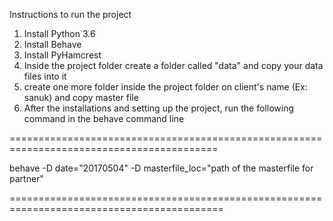 Instructions to run the project

1. Install Python 3.6
2. Install Behave
3. Install PyHamcrest
4. Inside the project folder create a folder called "data" and copy your data files into it
5. create one more folder inside the project folder on client's name (Ex: sanuk) and copy master file
6. After the installations and setting up the project, run the following command in the behave command line

==========================================================================================

behave -D date="20170504" -D masterfile_loc="path of the masterfile for partner"

===========================================================================================
